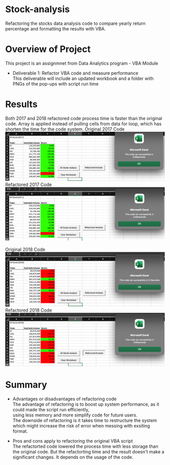 # Stock-analysis
 Refactoring the stocks data analysis code to compare yearly return percentage and formatting the results with VBA.

# Overview of Project
This project is an assignmnet from Data Analytics program - VBA Module<br>
- Deliverable 1:  Refactor VBA code and measure performance<br>
  This deliverable will include an updated workbook and a folder with PNGs of the pop-ups with script run time <br>
   

# Results
Both 2017 and 2018 refactored code process time is faster than the original code. 
Array is applied instead of pulling cells from data for loop, which has shorten the time for the code system.
Original 2017 Code<br>
![date](Original%202017.png)
Refactored 2017 Code<br>
![date](Refactored%202017.png)
<br>
<br>
Original 2018 Code<br>
![date](Original%202018.png)
Refactored 2018 Code<br>
![date](Refactored%202018.png)




# Summary
- Advantages or disadvantages of refactoring code<br>
The advantage of refactoring is to boost up system performance, as it could made the script run efficiently,<br> 
using less memory and more simplify code for future users.<br>
The downside of refactoring is it takes time to restructure the system which might increase the risk of error when messing with exsiting format.<br>

- Pros and cons apply to refactoring the original VBA script<br>
The refactorted code lowered the process time with less storage than the original code. But the refactorting time and the result doesn't make a significant changes. It depends on the usage of the code.
 

